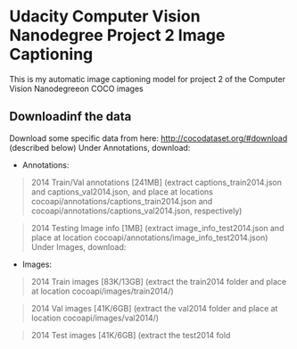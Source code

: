 # Udacity Computer Vision Nanodegree Project 2 Image Captioning 
This is my automatic image captioning model for project 2 of the Computer Vision Nanodegreeon COCO images

## Downloadinf the data
Download some specific data from here: http://cocodataset.org/#download (described below) Under Annotations, download:

- Annotations:

> 2014 Train/Val annotations [241MB] (extract captions_train2014.json and captions_val2014.json, and place at locations cocoapi/annotations/captions_train2014.json and cocoapi/annotations/captions_val2014.json, respectively)

> 2014 Testing Image info [1MB] (extract image_info_test2014.json and place at location cocoapi/annotations/image_info_test2014.json) Under Images, download:

- Images:

> 2014 Train images [83K/13GB] (extract the train2014 folder and place at location cocoapi/images/train2014/)

> 2014 Val images [41K/6GB] (extract the val2014 folder and place at location cocoapi/images/val2014/)

> 2014 Test images [41K/6GB] (extract the test2014 fold
